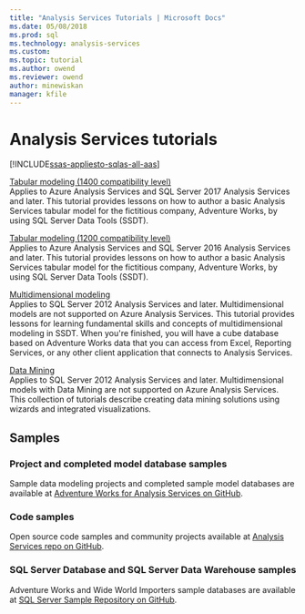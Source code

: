 ```yaml
---
title: "Analysis Services Tutorials | Microsoft Docs"
ms.date: 05/08/2018
ms.prod: sql
ms.technology: analysis-services
ms.custom:
ms.topic: tutorial
ms.author: owend
ms.reviewer: owend
author: minewiskan
manager: kfile
---
```

# Analysis Services tutorials
[!INCLUDE[ssas-appliesto-sqlas-all-aas](../includes/ssas-appliesto-sqlas-all-aas.md)]

[Tabular modeling (1400 compatibility level)](tutorial-tabular-1400/as-adventure-works-tutorial.md)   
Applies to Azure Analysis Services and SQL Server 2017 Analysis Services and later. This tutorial provides lessons on how to author a basic Analysis Services tabular model for the fictitious company, Adventure Works, by using SQL Server Data Tools (SSDT). 

[Tabular modeling (1200 compatibility level)](../analysis-services/tabular-modeling-adventure-works-tutorial.md)  
Applies to Azure Analysis Services and SQL Server 2016 Analysis Services and later. This tutorial provides lessons on how to author a basic Analysis Services tabular model for the fictitious company, Adventure Works, by using SQL Server Data Tools (SSDT).  
  
[Multidimensional modeling](multidimensional-tutorial/multidimensional-modeling-adventure-works-tutorial.md)  
Applies to SQL Server 2012 Analysis Services and later. Multidimensional models are not supported on Azure Analysis Services. This tutorial provides lessons for learning fundamental skills and concepts of multidimensional modeling in SSDT. When you're finished, you will have a cube database based on Adventure Works data that you can access from Excel, Reporting Services, or any other client application that connects to Analysis Services.  
  
[Data Mining](../analysis-services/data-mining-tutorials-analysis-services.md)  
Applies to SQL Server 2012 Analysis Services and later. Multidimensional models with Data Mining are not supported on Azure Analysis Services. This collection of tutorials describe creating data mining solutions using wizards and integrated visualizations.  
  
  
## Samples 
### Project and completed model database samples
Sample data modeling projects and completed sample model databases are available at [Adventure Works for Analysis Services on GitHub](https://github.com/Microsoft/sql-server-samples/releases/tag/adventureworks-analysis-services).

### Code samples
Open source code samples and community projects available at [Analysis Services repo on GitHub](https://github.com/Microsoft/Analysis-Services).

### SQL Server Database and SQL Server Data Warehouse samples  
Adventure Works and Wide World Importers sample databases are available at [SQL Server Sample Repository on GitHub](https://github.com/Microsoft/sql-server-samples).
  
  
  
